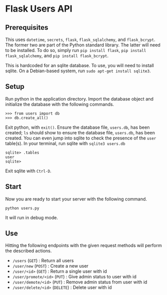 # Flask Users API

## Prerequisites

This uses `datetime`, `secrets`, `flask`, `flask_sqlalchemy`, and `flask_bcrypt`. The former two are part of the Python standard library. The latter will need to be installed. To do so, simply run `pip install flask`, `pip install flask_sqlalchemy`, and `pip install flask_bcrypt`.

This is hardcoded for an sqlite database. To use, you will need to install sqlite. On a Debian-based system, run `sudo apt-get install sqlite3`.

## Setup

Run python in the application directory. Import the database object and initialize the database with the following commands.

    >>> from users import db
    >>> db.create_all()

Exit python, with `exit()`. Ensure the database file, `users.db`, has been created; `ls` should show to ensure the database file, `users.db`, has been created. You can even jump into sqlite to check the presence of the `user` table(s). In your terminal, run sqlite with `sqlite3 users.db`

    sqlite> .tables
    user
    sqlite>

Exit sqlite with `Ctrl-D`.

## Start

Now you are ready to start your server with the following command.

    python users.py

It will run in debug mode.

## Use

Hitting the following endpoints with the given request methods will perform the described actions.

* `/users` (`GET`) : Return all users
* `/user/new` (`POST`) : Create a new user
* `/user/<id>` (`GET`) : Return a single user with id <id>
* `/user/promote/<id>` (`PUT`) : Give admin status to user with id <id>
* `/user/demote/<id>` (`PUT`) : Remove admin status from user with id <id>
* `/user/delete/<id>` (`DELETE`) : Delete user with id <id>
